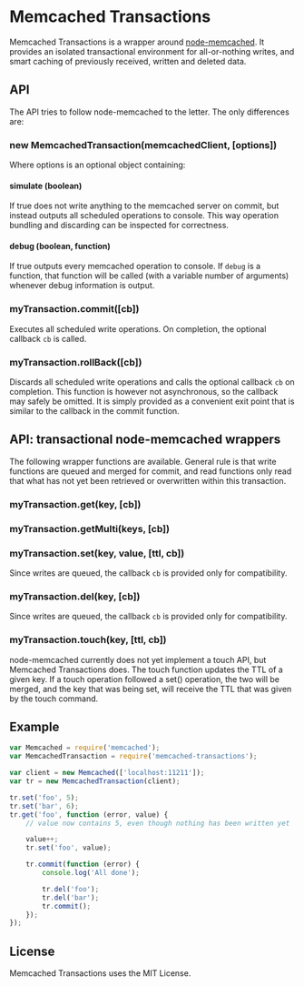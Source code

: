 # Memcached Transactions

Memcached Transactions is a wrapper around
[node-memcached](https://github.com/3rd-Eden/node-memcached). It provides an
isolated transactional environment for all-or-nothing writes, and smart caching
of previously received, written and deleted data.

## API

The API tries to follow node-memcached to the letter. The only differences
are:

### new MemcachedTransaction(memcachedClient, [options])

Where options is an optional object containing:

#### simulate (boolean)

If true does not write anything to the memcached server on commit, but instead
outputs all scheduled operations to console. This way operation bundling and
discarding can be inspected for correctness.

#### debug (boolean, function)

If true outputs every memcached operation to console. If `debug` is a function,
that function will be called (with a variable number of arguments) whenever
debug information is output.

### myTransaction.commit([cb])

Executes all scheduled write operations. On completion, the optional
callback `cb` is called.

### myTransaction.rollBack([cb])

Discards all scheduled write operations and calls the optional callback
`cb` on completion. This function is however not asynchronous, so the callback
may safely be omitted. It is simply provided as a convenient exit point that
is similar to the callback in the commit function.

## API: transactional node-memcached wrappers

The following wrapper functions are available. General rule is that write
functions are queued and merged for commit, and read functions only read
that what has not yet been retrieved or overwritten within this transaction.

### myTransaction.get(key, [cb])
### myTransaction.getMulti(keys, [cb])
### myTransaction.set(key, value, [ttl, cb])

Since writes are queued, the callback `cb` is provided only for compatibility.

### myTransaction.del(key, [cb])

Since writes are queued, the callback `cb` is provided only for compatibility.

### myTransaction.touch(key, [ttl, cb])

node-memcached currently does not yet implement a touch API, but Memcached
Transactions does. The touch function updates the TTL of a given key. If a
touch operation followed a set() operation, the two will be merged, and the key
that was being set, will receive the TTL that was given by the touch command.


## Example

``` javascript
var Memcached = require('memcached');
var MemcachedTransaction = require('memcached-transactions');

var client = new Memcached(['localhost:11211']);
var tr = new MemcachedTransaction(client);

tr.set('foo', 5);
tr.set('bar', 6);
tr.get('foo', function (error, value) {
	// value now contains 5, even though nothing has been written yet

	value++;
	tr.set('foo', value);

	tr.commit(function (error) {
		console.log('All done');

		tr.del('foo');
		tr.del('bar');
		tr.commit();
	});
});
```

## License

Memcached Transactions uses the MIT License.
